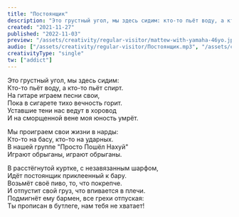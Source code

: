 ```yaml
---
title: "Постоянщик"
description: "Это грустный угол, мы здесь сидим: кто-то пьёт воду, а кто-то пьёт спирт. На гитаре играем песни свои, пока в сигарете тихо вечность горит. Уставшие тени нас ведут в хоровод и на сморщенной вене моя юность умрёт."
created: "2021-11-27"
published: "2022-11-03"
preview: "/assets/creativity/regular-visitor/mattew-with-yamaha-46yo.jpg"
audio: ["/assets/creativity/regular-visitor/Постоянщик.mp3", "/assets/creativity/regular-visitor/Постоянщик.wav"]
creativityType: "single"
tw: ["addict"]
---
```

Это грустный угол, мы здесь сидим:  
Кто-то пьёт воду, а кто-то пьёт спирт.   
На гитаре играем песни свои,  
Пока в сигарете тихо вечность горит.  
Уставшие тени нас ведут в хоровод  
И на сморщенной вене моя юность умрёт.  

Мы проиграем свои жизни в нарды:  
Кто-то на басу, кто-то на ударных.  
В нашей группе "Просто Пошёл Нахуй"  
Играют обрыганы, играют обрыганы.  

В расстёгнутой куртке, с незавязанным шарфом,  
Идёт постоянщик приклеенный к бару.  
Возьмёт своё пиво, то, что покрепче.  
И отпустит свой груз, что впивается в плечи.  
Подмигнёт ему бармен, все грехи отпуская:  
Ты прописан в бутлеге, нам тебя не хватает!  
